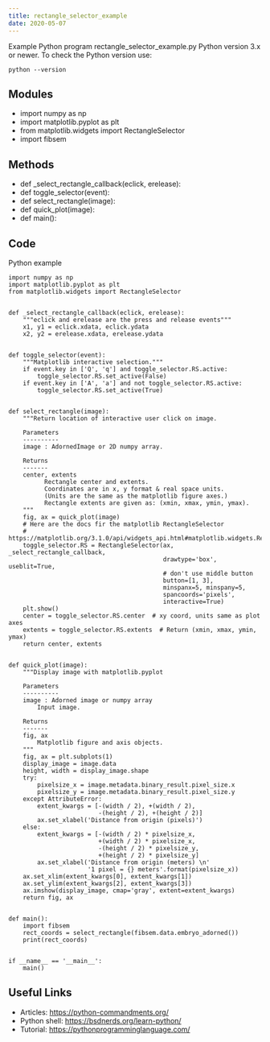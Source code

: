 ```yaml
---
title: rectangle_selector_example
date: 2020-05-07
---
```

Example Python program rectangle_selector_example.py
Python version 3.x or newer.
To check the Python version use:

    python --version

## Modules

* import numpy as np
* import matplotlib.pyplot as plt
* from matplotlib.widgets import RectangleSelector
* import fibsem

## Methods

* def _select_rectangle_callback(eclick, erelease):
* def toggle_selector(event):
* def select_rectangle(image):
* def quick_plot(image):
* def main():

## Code

Python example

    import numpy as np
    import matplotlib.pyplot as plt
    from matplotlib.widgets import RectangleSelector
    
    
    def _select_rectangle_callback(eclick, erelease):
        """eclick and erelease are the press and release events"""
        x1, y1 = eclick.xdata, eclick.ydata
        x2, y2 = erelease.xdata, erelease.ydata
    
    
    def toggle_selector(event):
        """Matplotlib interactive selection."""
        if event.key in ['Q', 'q'] and toggle_selector.RS.active:
            toggle_selector.RS.set_active(False)
        if event.key in ['A', 'a'] and not toggle_selector.RS.active:
            toggle_selector.RS.set_active(True)
    
    
    def select_rectangle(image):
        """Return location of interactive user click on image.
    
        Parameters
        ----------
        image : AdornedImage or 2D numpy array.
    
        Returns
        -------
        center, extents
              Rectangle center and extents.
              Coordinates are in x, y format & real space units.
              (Units are the same as the matplotlib figure axes.)
              Rectangle extents are given as: (xmin, xmax, ymin, ymax).
        """
        fig, ax = quick_plot(image)
        # Here are the docs fir the matplotlib RectangleSelector
        # https://matplotlib.org/3.1.0/api/widgets_api.html#matplotlib.widgets.RectangleSelector
        toggle_selector.RS = RectangleSelector(ax, _select_rectangle_callback,
                                               drawtype='box', useblit=True,
                                               # don't use middle button
                                               button=[1, 3],
                                               minspanx=5, minspany=5,
                                               spancoords='pixels',
                                               interactive=True)
        plt.show()
        center = toggle_selector.RS.center  # xy coord, units same as plot axes
        extents = toggle_selector.RS.extents  # Return (xmin, xmax, ymin, ymax)
        return center, extents
    
    
    def quick_plot(image):
        """Display image with matplotlib.pyplot
    
        Parameters
        ----------
        image : Adorned image or numpy array
            Input image.
    
        Returns
        -------
        fig, ax
            Matplotlib figure and axis objects.
        """
        fig, ax = plt.subplots(1)
        display_image = image.data
        height, width = display_image.shape
        try:
            pixelsize_x = image.metadata.binary_result.pixel_size.x
            pixelsize_y = image.metadata.binary_result.pixel_size.y
        except AttributeError:
            extent_kwargs = [-(width / 2), +(width / 2),
                             -(height / 2), +(height / 2)]
            ax.set_xlabel('Distance from origin (pixels)')
        else:
            extent_kwargs = [-(width / 2) * pixelsize_x,
                             +(width / 2) * pixelsize_x,
                             -(height / 2) * pixelsize_y,
                             +(height / 2) * pixelsize_y]
            ax.set_xlabel('Distance from origin (meters) \n'
                          '1 pixel = {} meters'.format(pixelsize_x))
        ax.set_xlim(extent_kwargs[0], extent_kwargs[1])
        ax.set_ylim(extent_kwargs[2], extent_kwargs[3])
        ax.imshow(display_image, cmap='gray', extent=extent_kwargs)
        return fig, ax
    
    
    def main():
        import fibsem
        rect_coords = select_rectangle(fibsem.data.embryo_adorned())
        print(rect_coords)
    
    
    if __name__ == '__main__':
        main()
    

## Useful Links

- Articles: https://python-commandments.org/
- Python shell: https://bsdnerds.org/learn-python/
- Tutorial: https://pythonprogramminglanguage.com/
